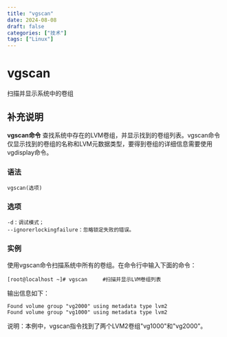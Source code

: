 ```yaml
---
title: "vgscan"
date: 2024-08-08
draft: false
categories: ["技术"]
tags: ["Linux"]
---
```

vgscan
===

扫描并显示系统中的卷组

## 补充说明

**vgscan命令** 查找系统中存在的LVM卷组，并显示找到的卷组列表。vgscan命令仅显示找到的卷组的名称和LVM元数据类型，要得到卷组的详细信息需要使用vgdisplay命令。

### 语法

```shell
vgscan(选项)
```

### 选项

```shell
-d：调试模式；
--ignorerlockingfailure：忽略锁定失败的错误。
```

### 实例

使用vgscan命令扫描系统中所有的卷组。在命令行中输入下面的命令：

```shell
[root@localhost ~]# vgscan     #扫描并显示LVM卷组列表
```

输出信息如下：

```shell
Found volume group "vg2000" using metadata type lvm2  
Found volume group "vg1000" using metadata type lvm2 
```

说明：本例中，vgscan指令找到了两个LVM2卷组"vg1000"和"vg2000"。


